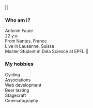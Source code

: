 ---
---
||
### Who am I?
Antonin Faure \
22 y.o. \
From Nantes, France \
Live in Lausanne, Suisse \
Master Student in Data Science at EPFL
||
### My hobbies
Cycling \
Associations \
Web development \
Beer tasting \
Stagecraft \
Cinematography
